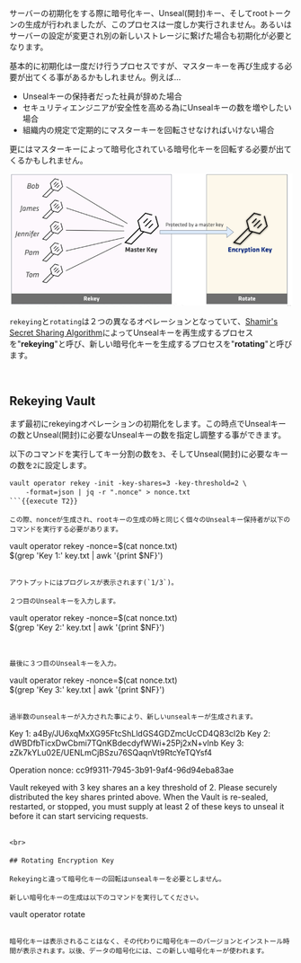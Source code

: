 サーバーの初期化をする際に暗号化キー、Unseal(開封)キー、そしてrootトークンの生成が行われましたが、このプロセスは一度しか実行されません。あるいはサーバーの設定が変更され別の新しいストレージに繋げた場合も初期化が必要となります。

基本的に初期化は一度だけ行うプロセスですが、マスターキーを再び生成する必要が出てくる事があるかもしれません。例えば…

- Unsealキーの保持者だった社員が辞めた場合
- セキュリティエンジニアが安全性を高める為にUnsealキーの数を増やしたい場合
- 組織内の規定で定期的にマスターキーを回転させなければいけない場合

更にはマスターキーによって暗号化されている暗号化キーを回転する必要が出てくるかもしれません。

![](./assets/rekey-and-rotate.png)

`rekeying`と`rotating`は２つの異なるオペレーションとなっていて、[Shamir's Secret Sharing Algorithm](https://en.wikipedia.org/wiki/Shamir%27s_Secret_Sharing)によってUnsealキーを再生成するプロセスを"**rekeying**"と呼び、新しい暗号化キーを生成するプロセスを"**rotating**"と呼びます。

<br>

## Rekeying Vault

まず最初にrekeyingオペレーションの初期化をします。この時点でUnsealキーの数とUnseal(開封)に必要なUnsealキーの数を指定し調整する事ができます。

以下のコマンドを実行してキー分割の数を`3`、そしてUnseal(開封)に必要なキーの数を`2`に設定します。

```
vault operator rekey -init -key-shares=3 -key-threshold=2 \
    -format=json | jq -r ".nonce" > nonce.txt
```{{execute T2}}

この際、nonceが生成され、rootキーの生成の時と同じく個々のUnsealキー保持者が以下のコマンドを実行する必要があります。

```
vault operator rekey -nonce=$(cat nonce.txt) \
    $(grep 'Key 1:' key.txt | awk '{print $NF}')
```{{execute T2}}

アウトプットにはプログレスが表示されます(`1/3`)。

２つ目のUnsealキーを入力します。

```
vault operator rekey -nonce=$(cat nonce.txt) \
    $(grep 'Key 2:' key.txt | awk '{print $NF}')
```{{execute T2}}


最後に３つ目のUnsealキーを入力。

```
vault operator rekey -nonce=$(cat nonce.txt) \
    $(grep 'Key 3:' key.txt | awk '{print $NF}')
```{{execute T2}}

過半数のunsealキーが入力された事により、新しいunsealキーが生成されます。

```
Key 1: a4By/JU6xqMxXG95FtcShLldGS4GDZmcUcCD4Q83cl2b
Key 2: dWBDfbTicxDwCbmi7TQnKBdecdyfWWi+25Pj2xN+vlnb
Key 3: zZk7kYLu02E/UENLmCjBSzu76SQaqnVt9RtcYeTQYsf4

Operation nonce: cc9f9311-7945-3b91-9af4-96d94eba83ae

Vault rekeyed with 3 key shares an a key threshold of 2. Please securely
distributed the key shares printed above. When the Vault is re-sealed,
restarted, or stopped, you must supply at least 2 of these keys to unseal it
before it can start servicing requests.
```

<br>

## Rotating Encryption Key

Rekeyingと違って暗号化キーの回転はunsealキーを必要としません。

新しい暗号化キーの生成は以下のコマンドを実行してください。

```
vault operator rotate
```{{execute T2}}

暗号化キーは表示されることはなく、その代わりに暗号化キーのバージョンとインストール時間が表示されます。以後、データの暗号化には、この新しい暗号化キーが使われます。

